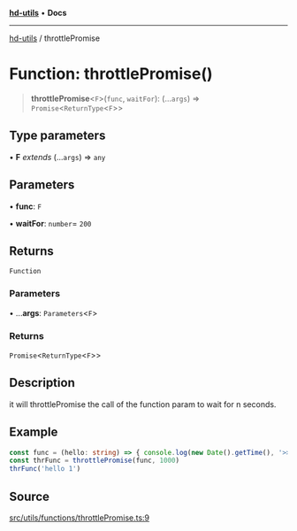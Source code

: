 [**hd-utils**](../README.md) • **Docs**

***

[hd-utils](../globals.md) / throttlePromise

# Function: throttlePromise()

> **throttlePromise**\<`F`\>(`func`, `waitFor`): (...`args`) => `Promise`\<`ReturnType`\<`F`\>\>

## Type parameters

• **F** *extends* (...`args`) => `any`

## Parameters

• **func**: `F`

• **waitFor**: `number`= `200`

## Returns

`Function`

### Parameters

• ...**args**: `Parameters`\<`F`\>

### Returns

`Promise`\<`ReturnType`\<`F`\>\>

## Description

it will throttlePromise the call of the function param to wait for n seconds.

## Example

```ts
const func = (hello: string) => { console.log(new Date().getTime(), '>>>', hello) }
const thrFunc = throttlePromise(func, 1000)
thrFunc('hello 1')
```

## Source

[src/utils/functions/throttlePromise.ts:9](https://github.com/AhmadHddad/h-utils/blob/8e9e542f98b1a43a336ce585dc8666b21b0e894d/src/utils/functions/throttlePromise.ts#L9)
